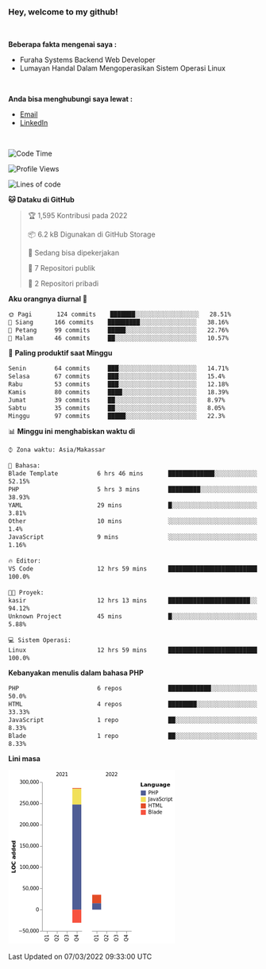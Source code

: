 <h3>Hey, welcome to my github!</h3>

<br>

<p><strong>Beberapa fakta mengenai saya :</strong></p>

<ul>
  <li>Furaha Systems Backend Web Developer</li>
  <li>Lumayan Handal Dalam Mengoperasikan Sistem Operasi Linux</li>
</ul>

<br>

<p><strong>Anda bisa menghubungi saya lewat :</strong></p>

<ul>
  <li><a href="mailto:renaldiapriyanto419@gmail.com">Email</a></li>
  <li><a href="https://www.linkedin.com/in/renaldi-kadang-314314206/">LinkedIn</a></li>
</ul>

<br>

<!--START_SECTION:waka-->
![Code Time](http://img.shields.io/badge/Code%20Time-34%20hrs%2024%20mins-blue)

![Profile Views](http://img.shields.io/badge/Profil%20dilihat-17-blue)

![Lines of code](https://img.shields.io/badge/Sejak%20Hello%20World%20aku%20telah%20menulis-291%20Thousand%20baris%20kode-blue)

**🐱 Dataku di GitHub** 

> 🏆 1,595 Kontribusi pada 2022
 > 
> 📦 6.2 kB Digunakan di GitHub Storage 
 > 
> 💼 Sedang bisa dipekerjakan
 > 
> 📜 7 Repositori publik 
 > 
> 🔑 2 Repositori pribadi  
 > 
**Aku orangnya diurnal 🐤** 

```text
🌞 Pagi       124 commits    ███████░░░░░░░░░░░░░░░░░░   28.51% 
🌆 Siang      166 commits    █████████░░░░░░░░░░░░░░░░   38.16% 
🌃 Petang     99 commits     █████░░░░░░░░░░░░░░░░░░░░   22.76% 
🌙 Malam      46 commits     ██░░░░░░░░░░░░░░░░░░░░░░░   10.57%

```
📅 **Paling produktif saat Minggu** 

```text
Senin        64 commits     ███░░░░░░░░░░░░░░░░░░░░░░   14.71% 
Selasa       67 commits     ███░░░░░░░░░░░░░░░░░░░░░░   15.4% 
Rabu         53 commits     ███░░░░░░░░░░░░░░░░░░░░░░   12.18% 
Kamis        80 commits     ████░░░░░░░░░░░░░░░░░░░░░   18.39% 
Jumat        39 commits     ██░░░░░░░░░░░░░░░░░░░░░░░   8.97% 
Sabtu        35 commits     ██░░░░░░░░░░░░░░░░░░░░░░░   8.05% 
Minggu       97 commits     █████░░░░░░░░░░░░░░░░░░░░   22.3%

```


📊 **Minggu ini menghabiskan waktu di** 

```text
⌚︎ Zona waktu: Asia/Makassar

💬 Bahasa: 
Blade Template           6 hrs 46 mins       █████████████░░░░░░░░░░░░   52.15% 
PHP                      5 hrs 3 mins        █████████░░░░░░░░░░░░░░░░   38.93% 
YAML                     29 mins             █░░░░░░░░░░░░░░░░░░░░░░░░   3.81% 
Other                    10 mins             ░░░░░░░░░░░░░░░░░░░░░░░░░   1.4% 
JavaScript               9 mins              ░░░░░░░░░░░░░░░░░░░░░░░░░   1.16%

🔥 Editor: 
VS Code                  12 hrs 59 mins      █████████████████████████   100.0%

🐱‍💻 Proyek: 
kasir                    12 hrs 13 mins      ███████████████████████░░   94.12% 
Unknown Project          45 mins             █░░░░░░░░░░░░░░░░░░░░░░░░   5.88%

💻 Sistem Operasi: 
Linux                    12 hrs 59 mins      █████████████████████████   100.0%

```

**Kebanyakan menulis dalam bahasa PHP** 

```text
PHP                      6 repos             ████████████░░░░░░░░░░░░░   50.0% 
HTML                     4 repos             ████████░░░░░░░░░░░░░░░░░   33.33% 
JavaScript               1 repo              ██░░░░░░░░░░░░░░░░░░░░░░░   8.33% 
Blade                    1 repo              ██░░░░░░░░░░░░░░░░░░░░░░░   8.33%

```


**Lini masa**

![Chart not found](https://raw.githubusercontent.com/Sylent-Sys/Sylent-Sys/main/charts/bar_graph.png) 


 Last Updated on 07/03/2022 09:33:00 UTC
<!--END_SECTION:waka-->
